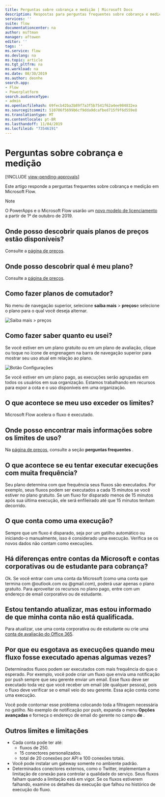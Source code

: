 ```yaml
---
title: Perguntas sobre cobrança e medição | Microsoft Docs
description: Respostas para perguntas frequentes sobre cobrança e medição no Microsoft Flow
services: ''
suite: flow
documentationcenter: na
author: msftman
manager: aftowen
editor: ''
tags: ''
ms.service: flow
ms.devlang: na
ms.topic: article
ms.tgt_pltfrm: na
ms.workload: na
ms.date: 08/30/2019
ms.author: deonhe
search.app:
- Flow
- Powerplatform
search.audienceType:
- admin
ms.openlocfilehash: 69fecb42ba2b89f7a3f5b7541f62a4ee984832ea
ms.sourcegitcommit: 510706f5699b6cf9dda9dcafbed715f9f6d559e8
ms.translationtype: MT
ms.contentlocale: pt-BR
ms.lasthandoff: 11/04/2019
ms.locfileid: "73546191"
---
```

# <a name="billing-and-metering-questions"></a>Perguntas sobre cobrança e medição
[!INCLUDE [view-pending-approvals](includes/cc-rebrand.md)]

Este artigo responde a perguntas frequentes sobre cobrança e medição em Microsoft Flow.

>[!NOTE]
> O PowerApps e o Microsoft Flow usarão um [novo modelo de licenciamento](https://docs.microsoft.com/power-platform/admin/powerapps-flow-licensing-faq) a partir de 1º de outubro de 2019. 

## <a name="where-can-i-find-out-what-pricing-plans-are-available"></a>Onde posso descobrir quais planos de preços estão disponíveis?

Consulte a [página de preços](https://flow.microsoft.com/pricing/).

## <a name="where-can-i-find-out-what-my-plan-is"></a>Onde posso descobrir qual é meu plano?

Consulte a [página de preços](https://flow.microsoft.com/pricing/).

## <a name="how-do-i-switch-plans"></a>Como fazer planos de comutador?

No menu de navegação superior, selecione **saiba mais** > **preços**e selecione o plano para o qual você deseja alternar.

![Saiba mais > preços](./media/billing-questions/learn-pricing.png)

## <a name="how-do-i-know-how-much-ive-used"></a>Como fazer saber quanto eu usei?

Se você estiver em um plano gratuito ou em um plano de avaliação, clique ou toque no ícone de engrenagem na barra de navegação superior para mostrar seu uso atual em relação ao plano. 

![Botão Configurações](./media/billing-questions/settings.png)

Se você estiver em um plano pago, as execuções serão agrupadas em todos os usuários em sua organização. Estamos trabalhando em recursos para expor a cota e o uso disponíveis em uma organização.

## <a name="what-happens-if-my-usage-exceeds-the-limits"></a>O que acontece se meu uso exceder os limites?

Microsoft Flow acelera o fluxo é executado.

## <a name="where-can-i-find-more-information-regarding-the-usage-limits"></a>Onde posso encontrar mais informações sobre os limites de uso?

Na [página de preços](https://flow.microsoft.com/pricing/), consulte a seção **perguntas frequentes** .

## <a name="what-happens-if-i-try-to-execute-runs-too-frequently"></a>O que acontece se eu tentar executar execuções com muita frequência?

Seu plano determina com que frequência seus fluxos são executados. Por exemplo, seus fluxos podem ser executados a cada 15 minutos se você estiver no plano gratuito. Se um fluxo for disparado menos de 15 minutos após sua última execução, ele será enfileirado até que 15 minutos tenham decorrido.

## <a name="what-counts-as-a-run"></a>O que conta como uma execução?

Sempre que um fluxo é disparado, seja por um gatilho automático ou iniciando-o manualmente, isso é considerado uma execução. Verifica se os novos dados não contam como execuções.

## <a name="are-there-differences-between-microsoft-accounts-and-work-or-school-accounts-for-billing"></a>Há diferenças entre contas da Microsoft e contas corporativas ou de estudante para cobrança?

Ok. Se você entrar com uma conta da Microsoft (como uma conta que termina com @outlook.com ou @gmail.com), poderá usar apenas o plano gratuito. Para aproveitar os recursos no plano pago, entre com um endereço de email corporativo ou de estudante.

## <a name="im-trying-to-upgrade-but-im-told-my-account-isnt-eligible"></a>Estou tentando atualizar, mas estou informado de que minha conta não está qualificada.

Para atualizar, use uma conta corporativa ou de estudante ou crie uma [conta de avaliação do Office 365](https://powerbi.microsoft.com/documentation/powerbi-admin-signing-up-for-power-bi-with-a-new-office-365-trial/).

## <a name="why-did-i-run-out-of-runs-when-my-flow-only-ran-a-few-times"></a>Por que eu esgotava as execuções quando meu fluxo fosse executado apenas algumas vezes?

Determinados fluxos podem ser executados com mais frequência do que o esperado. Por exemplo, você pode criar um fluxo que envia uma notificação por push sempre que seu gerente enviar um email. Esse fluxo deve ser executado toda vez que você receber um email (de qualquer pessoa), pois o fluxo deve verificar se o email veio do seu gerente. Essa ação conta como uma execução.

Você pode contornar esse problema colocando toda a filtragem necessária no gatilho. No exemplo de notificação por push, expanda o menu **Opções avançadas** e forneça o endereço de email do gerente no campo **de** .

## <a name="other-limits-and-caveats"></a>Outros limites e limitações

* Cada conta pode ter até:
  * fluxos de 250.
  * 15 conectores personalizados.
  * total de 20 conexões por API e 100 conexões totais.
* Você pode instalar um gateway somente no ambiente padrão.
* Determinados conectores externos, como o Twitter, implementam a limitação de conexão para controlar a qualidade do serviço. Seus fluxos falham quando a limitação está em vigor. Se os fluxos estiverem falhando, examine os detalhes da execução que falhou no histórico de execução do fluxo.
